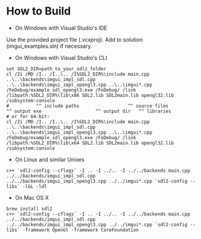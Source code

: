 
# How to Build

- On Windows with Visual Studio's IDE

Use the provided project file (.vcxproj). Add to solution (imgui_examples.sln) if necessary.

- On Windows with Visual Studio's CLI

```
set SDL2_DIR=path_to_your_sdl2_folder
cl /Zi /MD /I.. /I..\.. /I%SDL2_DIR%\include main.cpp ..\..\backends\imgui_impl_sdl.cpp ..\..\backends\imgui_impl_opengl3.cpp ..\..\imgui*.cpp /FeDebug/example_sdl_opengl3.exe /FoDebug/ /link /libpath:%SDL2_DIR%\lib\x86 SDL2.lib SDL2main.lib opengl32.lib /subsystem:console
#          ^^ include paths                  ^^ source files                                                                                   ^^ output exe                    ^^ output dir   ^^ libraries
# or for 64-bit:
cl /Zi /MD /I.. /I..\.. /I%SDL2_DIR%\include main.cpp ..\..\backends\imgui_impl_sdl.cpp ..\..\backends\imgui_impl_opengl3.cpp ..\..\imgui*.cpp /FeDebug/example_sdl_opengl3.exe /FoDebug/ /link /libpath:%SDL2_DIR%\lib\x64 SDL2.lib SDL2main.lib opengl32.lib /subsystem:console
```

- On Linux and similar Unixes

```
c++ `sdl2-config --cflags` -I .. -I ../.. -I ../../backends main.cpp ../../backends/imgui_impl_sdl.cpp ../../backends/imgui_impl_opengl3.cpp ../../imgui*.cpp `sdl2-config --libs` -lGL -ldl
```

- On Mac OS X

```
brew install sdl2
c++ `sdl2-config --cflags` -I .. -I ../.. -I ../../backends main.cpp ../../backends/imgui_impl_sdl.cpp ../../backends/imgui_impl_opengl3.cpp ../../imgui*.cpp `sdl2-config --libs` -framework OpenGl -framework CoreFoundation
```
